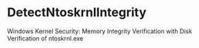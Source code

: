 # DetectNtoskrnlIntegrity
Windows Kernel Security: Memory Integrity Verification with Disk Verification of ntoskrnl.exe
